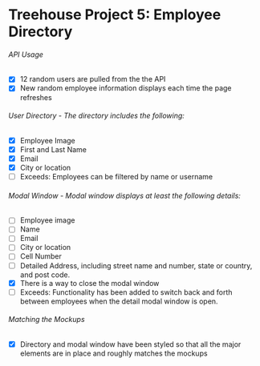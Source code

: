 # Treehouse Project 5: Employee Directory

###### API Usage

- [x] 12 random users are pulled from the the API
- [x] New random employee information displays each time the page refreshes

###### User Directory - The directory includes the following:

- [x] Employee Image
- [x] First and Last Name
- [x] Email
- [x] City or location
- [ ] Exceeds: Employees can be filtered by name or username

###### Modal Window - Modal window displays at least the following details:

- [ ] Employee image
- [ ] Name
- [ ] Email
- [ ] City or location
- [ ] Cell Number
- [ ] Detailed Address, including street name and number, state or country, and post code.
- [x] There is a way to close the modal window
- [ ] Exceeds: Functionality has been added to switch back and forth between employees when the detail modal window is open.

###### Matching the Mockups

- [x] Directory and modal window have been styled so that all the major elements are in place and roughly matches the mockups
